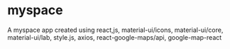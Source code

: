 # myspace
A myspace app created using react,js, material-ui/icons, material-ui/core, material-ui/lab, style.js, axios, react-google-maps/api, google-map-react 
